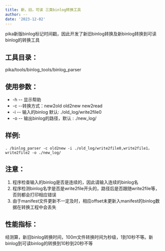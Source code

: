 ```yaml
---
title: 新，旧，可读 三类binlog转换工具
author: --
date: '2023-12-02'
---
```

pika新版binlog标记时间戳，因此开发了新旧binlog转换及新binlog转换到可读binlog的转换工具

## 工具目录：

pika/tools/binlog\_tools/binlog\_parser

## 使用参数：

- \-h -- 显示帮助
- \-c --转换方式：new2old old2new new2read
- \-i -- 输入的binlog 默认: ./old\_log/write2file0
- \-o -- 输出binlog的路径，默认 : ./new\_log/

## 样例:

```
. /binlog_parser -c old2new -i ./old_log/write2file0,write2file1，write2file2 -o ./new_log/

```

## 注意：

1. 程序检查输入的binlog是否是连续的，因此请输入连续的binlog名
2. 程序检测binlog名字是否是write2file开头的，路径后是否跟随write2file等，否则都会打印相应错误
3. 由于manifest文件更新不一定及时，相应offset未更新入manifest的binlog数据在转换工程中会丢失

## 性能指标：

经测算，新旧binlog转换时间，100m文件转换时间为秒级，1到10秒不等。新binlog到可读binlog的转换到10秒到20秒不等